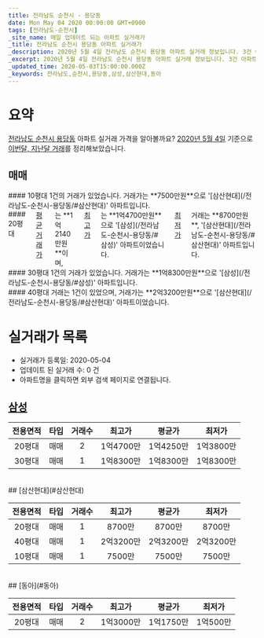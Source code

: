 ```yaml
---
title: 전라남도 순천시 - 용당동
date: Mon May 04 2020 00:00:00 GMT+0900
tags: [전라남도-순천시]
_site_name: 매일 업데이트 되는 아파트 실거래가
_title: 전라남도 순천시 용당동 아파트 실거래가
_description: 2020년 5월 4일 전라남도 순천시 용당동 아파트 실거래 정보입니다. 3건 아파트 정보가 있습니다.
_excerpt: 2020년 5월 4일 전라남도 순천시 용당동 아파트 실거래 정보입니다. 3건 아파트 정보가 있습니다.
_updated_time: 2020-05-03T15:00:00.000Z
_keywords: 전라남도,순천시,용당동,삼성,삼산현대,동아
---
```





# 요약
<ins>전라남도 순천시 용당동</ins> 아파트 실거래 가격을 알아볼까요? <ins>2020년 5월 4일</ins> 기준으로 <ins>이번달, 지난달 거래</ins>를 정리해보았습니다.

## 매매
<div class="container">
<div class="six columns" markdown="1">
#### 10평대
1건의 거래가 있었습니다. 거래가는 **7500만원**으로 '[삼산현대](/전라남도-순천시-용당동/#삼산현대)' 아파트입니다.
</div>
<div class="six columns" markdown="1">
#### 20평대
<ins>평균 거래가</ins>는 **1억2140만원**이며, <ins>최고가</ins>는 **1억4700만원**으로 '[삼성](/전라남도-순천시-용당동/#삼성)' 아파트이었습니다. <ins>최저가</ins> 거래는 **8700만원**, '[삼산현대](/전라남도-순천시-용당동/#삼산현대)' 아파트입니다.
</div>
</div>
<div class="container">
<div class="six columns" markdown="1">
#### 30평대
1건의 거래가 있었습니다. 거래가는 **1억8300만원**으로 '[삼성](/전라남도-순천시-용당동/#삼성)' 아파트입니다.
</div>
<div class="six columns" markdown="1">
#### 40평대
거래는 1건이 있었으며, 거래가는 **2억3200만원**으로 '[삼산현대](/전라남도-순천시-용당동/#삼산현대)' 아파트이었습니다.
</div>
</div>



# 실거래가 목록
- 실거래가 등록일: 2020-05-04
- 업데이트 된 실거래 수: 0 건
- 아파트명을 클릭하면 외부 검색 페이지로 연결됩니다.

## [삼성](#삼성)

|전용면적|타입|거래수|최고가|평균가|최저가|
|:---:|:---:|:---:|:---:|:---:|:---:|
|20평대|<span class="deal-type-1">매매</span>|2|1억4700만|1억4250만|1억3800만|
|30평대|<span class="deal-type-1">매매</span>|1|1억8300만|1억8300만|1억8300만|

<br/>
## [삼산현대](#삼산현대)

|전용면적|타입|거래수|최고가|평균가|최저가|
|:---:|:---:|:---:|:---:|:---:|:---:|
|20평대|<span class="deal-type-1">매매</span>|1|8700만|8700만|8700만|
|40평대|<span class="deal-type-1">매매</span>|1|2억3200만|2억3200만|2억3200만|
|10평대|<span class="deal-type-1">매매</span>|1|7500만|7500만|7500만|

<br/>
## [동아](#동아)

|전용면적|타입|거래수|최고가|평균가|최저가|
|:---:|:---:|:---:|:---:|:---:|:---:|
|20평대|<span class="deal-type-1">매매</span>|2|1억3000만|1억1750만|1억500만|

<br/>



